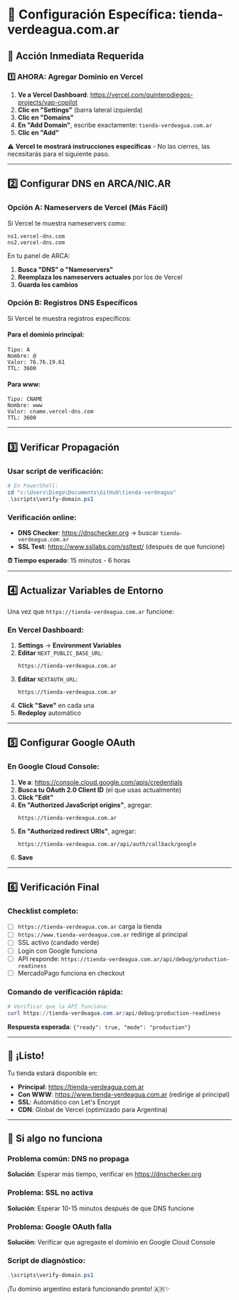 # 🚀 Configuración Específica: tienda-verdeagua.com.ar

## 🎯 Acción Inmediata Requerida

### 1️⃣ **AHORA: Agregar Dominio en Vercel**

1. **Ve a Vercel Dashboard**: https://vercel.com/quinterodiegos-projects/vap-copilot
2. **Clic en "Settings"** (barra lateral izquierda)
3. **Clic en "Domains"** 
4. **En "Add Domain"**, escribe exactamente: `tienda-verdeagua.com.ar`
5. **Clic en "Add"**

⚠️ **Vercel te mostrará instrucciones específicas** - No las cierres, las necesitarás para el siguiente paso.

---

## 2️⃣ **Configurar DNS en ARCA/NIC.AR**

### Opción A: Nameservers de Vercel (Más Fácil)

Si Vercel te muestra nameservers como:
```
ns1.vercel-dns.com
ns2.vercel-dns.com
```

En tu panel de ARCA:
1. **Busca "DNS" o "Nameservers"**
2. **Reemplaza los nameservers actuales** por los de Vercel
3. **Guarda los cambios**

### Opción B: Registros DNS Específicos

Si Vercel te muestra registros específicos:

#### Para el dominio principal:
```
Tipo: A
Nombre: @
Valor: 76.76.19.61
TTL: 3600
```

#### Para www:
```
Tipo: CNAME  
Nombre: www
Valor: cname.vercel-dns.com
TTL: 3600
```

---

## 3️⃣ **Verificar Propagación**

### Usar script de verificación:
```powershell
# En PowerShell:
cd "c:\Users\Diego\Documents\GitHub\tienda-verdeagua"
.\scripts\verify-domain.ps1
```

### Verificación online:
- **DNS Checker**: https://dnschecker.org → buscar `tienda-verdeagua.com.ar`
- **SSL Test**: https://www.ssllabs.com/ssltest/ (después de que funcione)

**⏰ Tiempo esperado**: 15 minutos - 6 horas

---

## 4️⃣ **Actualizar Variables de Entorno**

Una vez que `https://tienda-verdeagua.com.ar` funcione:

### En Vercel Dashboard:
1. **Settings** → **Environment Variables**
2. **Editar** `NEXT_PUBLIC_BASE_URL`:
   ```
   https://tienda-verdeagua.com.ar
   ```
3. **Editar** `NEXTAUTH_URL`:
   ```
   https://tienda-verdeagua.com.ar
   ```
4. **Click "Save"** en cada una
5. **Redeploy** automático

---

## 5️⃣ **Configurar Google OAuth**

### En Google Cloud Console:
1. **Ve a**: https://console.cloud.google.com/apis/credentials
2. **Busca tu OAuth 2.0 Client ID** (el que usas actualmente)
3. **Click "Edit"**
4. **En "Authorized JavaScript origins"**, agregar:
   ```
   https://tienda-verdeagua.com.ar
   ```
5. **En "Authorized redirect URIs"**, agregar:
   ```
   https://tienda-verdeagua.com.ar/api/auth/callback/google
   ```
6. **Save**

---

## 6️⃣ **Verificación Final**

### Checklist completo:
- [ ] `https://tienda-verdeagua.com.ar` carga la tienda
- [ ] `https://www.tienda-verdeagua.com.ar` redirige al principal
- [ ] SSL activo (candado verde)
- [ ] Login con Google funciona
- [ ] API responde: `https://tienda-verdeagua.com.ar/api/debug/production-readiness`
- [ ] MercadoPago funciona en checkout

### Comando de verificación rápida:
```powershell
# Verificar que la API funciona:
curl https://tienda-verdeagua.com.ar/api/debug/production-readiness
```

**Respuesta esperada**: `{"ready": true, "mode": "production"}`

---

## 🎉 **¡Listo!**

Tu tienda estará disponible en:
- **Principal**: https://tienda-verdeagua.com.ar
- **Con WWW**: https://www.tienda-verdeagua.com.ar (redirige al principal)
- **SSL**: Automático con Let's Encrypt
- **CDN**: Global de Vercel (optimizado para Argentina)

---

## 🚨 **Si algo no funciona**

### Problema común: DNS no propaga
**Solución**: Esperar más tiempo, verificar en https://dnschecker.org

### Problema: SSL no activa
**Solución**: Esperar 10-15 minutos después de que DNS funcione

### Problema: Google OAuth falla
**Solución**: Verificar que agregaste el dominio en Google Cloud Console

### Script de diagnóstico:
```powershell
.\scripts\verify-domain.ps1
```

¡Tu dominio argentino estará funcionando pronto! 🇦🇷✨

